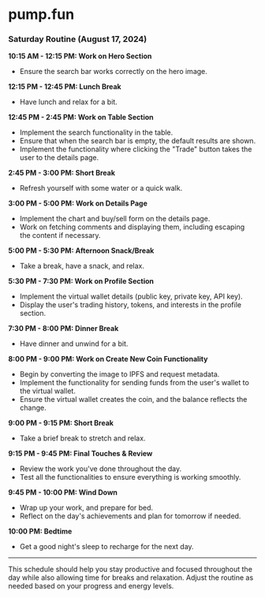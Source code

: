 # pump.fun

### **Saturday Routine (August 17, 2024)**

**10:15 AM - 12:15 PM: Work on Hero Section**
- Ensure the search bar works correctly on the hero image.

**12:15 PM - 12:45 PM: Lunch Break**
- Have lunch and relax for a bit.

**12:45 PM - 2:45 PM: Work on Table Section**
- Implement the search functionality in the table.
- Ensure that when the search bar is empty, the default results are shown.
- Implement the functionality where clicking the "Trade" button takes the user to the details page.

**2:45 PM - 3:00 PM: Short Break**
- Refresh yourself with some water or a quick walk.

**3:00 PM - 5:00 PM: Work on Details Page**
- Implement the chart and buy/sell form on the details page.
- Work on fetching comments and displaying them, including escaping the content if necessary.

**5:00 PM - 5:30 PM: Afternoon Snack/Break**
- Take a break, have a snack, and relax.

**5:30 PM - 7:30 PM: Work on Profile Section**
- Implement the virtual wallet details (public key, private key, API key).
- Display the user's trading history, tokens, and interests in the profile section.

**7:30 PM - 8:00 PM: Dinner Break**
- Have dinner and unwind for a bit.

**8:00 PM - 9:00 PM: Work on Create New Coin Functionality**
- Begin by converting the image to IPFS and request metadata.
- Implement the functionality for sending funds from the user's wallet to the virtual wallet.
- Ensure the virtual wallet creates the coin, and the balance reflects the change.

**9:00 PM - 9:15 PM: Short Break**
- Take a brief break to stretch and relax.

**9:15 PM - 9:45 PM: Final Touches & Review**
- Review the work you've done throughout the day.
- Test all the functionalities to ensure everything is working smoothly.

**9:45 PM - 10:00 PM: Wind Down**
- Wrap up your work, and prepare for bed.
- Reflect on the day's achievements and plan for tomorrow if needed.

**10:00 PM: Bedtime**
- Get a good night's sleep to recharge for the next day.

---

This schedule should help you stay productive and focused throughout the day while also allowing time for breaks and relaxation. Adjust the routine as needed based on your progress and energy levels.